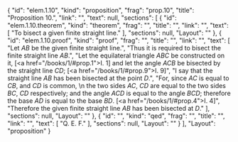 {
  "id": "elem.1.10",
  "kind": "proposition",
  "frag": "prop.10",
  "title": "Proposition 10.",
  "link": "",
  "text": null,
  "sections": [
    {
      "id": "elem.1.10.theorem",
      "kind": "theorem",
      "frag": "",
      "title": "",
      "link": "",
      "text": [
        "To bisect a given finite straight line."
      ],
      "sections": null,
      "Layout": ""
    },
    {
      "id": "elem.1.10.proof",
      "kind": "proof",
      "frag": "",
      "title": "",
      "link": "",
      "text": [
        "Let <var>AB</var> be the given finite straight line.",
        "Thus it is required to bisect the finite straight line <var>AB</var>.",
        "Let the equilateral triangle <var>ABC</var> be constructed on it, [<a href=\"/books/1/#prop.1\">I. 1</a>] and let the angle <var>ACB</var> be bisected by the straight line <var>CD</var>; [<a href=\"/books/1/#prop.9\">I. 9</a>]",
        "I say that the straight line <var>AB</var> has been bisected at the point <var>D</var>.",
        "For, since <var>AC</var> is equal to <var>CB</var>, and <var>CD</var> is common, \n        the two sides <var>AC</var>, <var>CD</var> are equal to the two sides <var>BC</var>, <var>CD</var> respectively; and the angle <var>ACD</var> is equal to the angle <var>BCD</var>; therefore the base <var>AD</var> is equal to the base <var>BD</var>. [<a href=\"/books/1/#prop.4\">I. 4</a>]",
        "Therefore the given finite straight line <var>AB</var> has been bisected at <var>D</var>."
      ],
      "sections": null,
      "Layout": ""
    },
    {
      "id": "",
      "kind": "qed",
      "frag": "",
      "title": "",
      "link": "",
      "text": [
        "Q. E. F."
      ],
      "sections": null,
      "Layout": ""
    }
  ],
  "Layout": "proposition"
}
